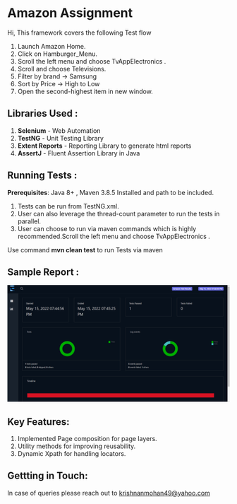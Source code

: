 # Amazon Assignment
Hi, This framework covers the following Test flow

1. Launch Amazon Home.
2. Click on Hamburger_Menu.
3. Scroll the left menu and choose TvAppElectronics .
4. Scroll and choose Televisions.
5. Filter by brand -> Samsung
6. Sort by Price -> High to Low
7. Open the second-highest item in new window.


## Libraries Used :

1. **Selenium** - Web Automation
2. **TestNG** - Unit Testing Library
3. **Extent Reports** - Reporting Library to generate html reports
4. **AssertJ** - Fluent Assertion Library in Java



## Running Tests :
**Prerequisites**: Java 8+ , Maven 3.8.5 Installed and path to be included.

1. Tests can be run from TestNG.xml.
2. User can also leverage the thread-count parameter to run the tests in parallel.
3. User can choose to run via maven commands which is highly recommended.Scroll the left menu and choose TvAppElectronics .

Use command **mvn clean test** to run Tests via maven

## Sample Report :
![img_7.png](readmeimages/img_7.png)

## Key Features:
1. Implemented Page composition for page layers.
2. Utility methods for improving reusability.
3. Dynamic Xpath for handling locators.

## Gettting in Touch:

In case of queries please reach out to krishnanmohan49@yahoo.com
